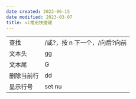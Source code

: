 ```yaml
---
date created: 2022-06-15
date modified: 2023-03-07
title: vi常用快捷键
---
```


| | |
| ---------- | ---------------------------------------- |
| 查找 | /或?，按 n 下一个，/向后?向前 |
| 文本头 | gg |
| 文本尾 | G |
| 删除当前行 | dd |
| 显示行号 | set nu |
